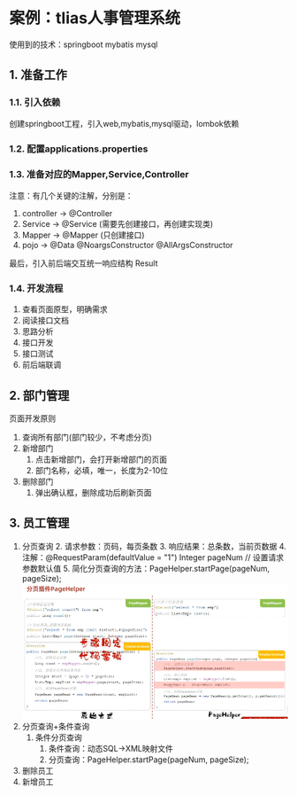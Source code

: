# 案例：tlias人事管理系统
使用到的技术：springboot mybatis mysql
## 1. 准备工作
### 1.1. 引入依赖
创建springboot工程，引入web,mybatis,mysql驱动，lombok依赖
### 1.2. 配置applications.properties
### 1.3. 准备对应的Mapper,Service,Controller
注意：有几个关键的注解，分别是：
1. controller -> @Controller
2. Service -> @Service (需要先创建接口，再创建实现类)
3. Mapper -> @Mapper (只创建接口)
4. pojo -> @Data @NoargsConstructor @AllArgsConstructor

最后，引入前后端交互统一响应结构 Result
### 1.4. 开发流程
1. 查看页面原型，明确需求
2. 阅读接口文档
3. 思路分析
4. 接口开发
5. 接口测试
6. 前后端联调

## 2. 部门管理
页面开发原则
1. 查询所有部门(部门较少，不考虑分页)
2. 新增部门
   1. 点击新增部门，会打开新增部门的页面
   2. 部门名称，必填，唯一，长度为2-10位
3. 删除部门
   1. 弹出确认框，删除成功后刷新页面
## 3. 员工管理
1. 分页查询
   2. 请求参数：页码，每页条数
   3. 响应结果：总条数，当前页数据
   4. 注解：@RequestParam(defaultValue = "1") Integer pageNum // 设置请求参数默认值
   5. 简化分页查询的方法：PageHelper.startPage(pageNum, pageSize);
![img.png](img.png)
2. 分页查询+条件查询
   1. 条件分页查询
      1. 条件查询：动态SQL->XML映射文件
      2. 分页查询：PageHelper.startPage(pageNum, pageSize);
3. 删除员工
4. 新增员工